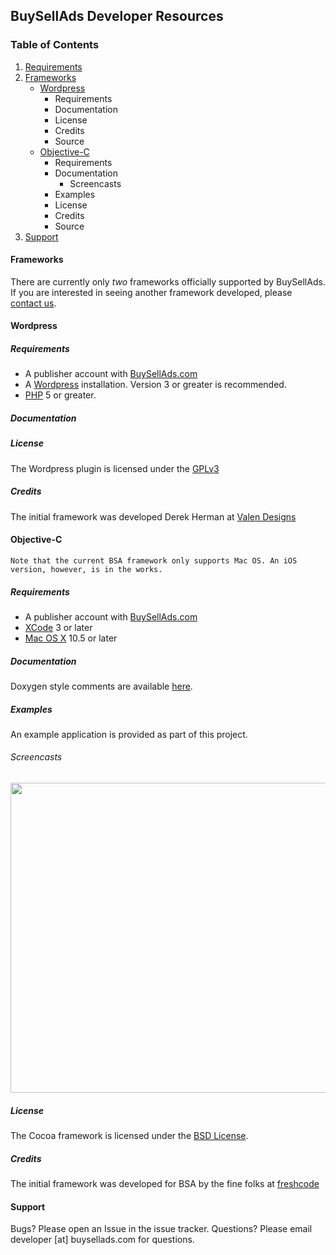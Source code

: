 ## BuySellAds Developer Resources


### Table of Contents

1. [Requirements](#requirements "Requirements")
2. [Frameworks](#frameworks "Frameworks") 
	* [Wordpress](#wordpress "Wordpress")
		* Requirements
		* Documentation
		* License
		* Credits
		* Source
	* [Objective-C](#cocoa "Objective-C")
		* Requirements
		* Documentation
			* Screencasts
		* Examples
		* License
		* Credits
		* Source
3. [Support](#support "Support")


#### <a name="frameworks">Frameworks</a>
There are currently only *two* frameworks officially supported by BuySellAds. If you are interested in seeing another framework developed, please [contact us](#support).

#### <a name="wordpress">Wordpress</a>

##### Requirements
* A publisher account with [BuySellAds.com](http://www.buysellads.com)
* A [Wordpress](http://www.wordpress.org) installation. Version 3 or greater is recommended.
* [PHP](http://www.php.net) 5 or greater.

##### Documentation


##### License
The Wordpress plugin is licensed under the [GPLv3](http://www.gnu.org/licenses/gpl-3.0.html)

##### Credits
The initial framework was developed Derek Herman at [Valen Designs](http://valendesigns.com/)

#### <a name="cocoa">Objective-C</a>
	Note that the current BSA framework only supports Mac OS. An iOS version, however, is in the works.

##### Requirements
* A publisher account with [BuySellAds.com](http://www.buysellads.com)
* [XCode](http://developer.apple.com) 3 or later
* [Mac OS X](http://www.apple.com/macosx/) 10.5 or later

##### Documentation
Doxygen style comments are available [here](http://developer.buysellads.com/cocoa/html).

##### Examples
An example application is provided as part of this project.

###### Screencasts
<script src="http://www.apple.com/library/quicktime/2.0/scripts/prototype.js" language="JavaScript" type="text/javascript"></script>
<script src="http://www.apple.com/library/quicktime/2.0/scripts/qtp_poster.js" language="JavaScript" type="text/javascript"></script>
<link href="http://www.apple.com/library/quicktime/2.0/stylesheets/qtp_poster.css" rel="StyleSheet" type="text/css" />
<a href="http://developer.buysellads.com/media/BSAScreencast.mov" rel="qtposter" jscontroller="false">
	<img src="http://developer.buysellads.com/media/BSAScreencast.jpg" width="726" height="496"/>
</a>

##### License
The Cocoa framework is licensed under the [BSD License](http://www.opensource.org/licenses/bsd-license.php).

##### Credits
The initial framework was developed for BSA by the fine folks at [freshcode](http://madefresh.ca/)


#### <a name="support">Support</a>
Bugs? Please open an Issue in the issue tracker.
Questions? Please email developer [at] buysellads.com for questions.
